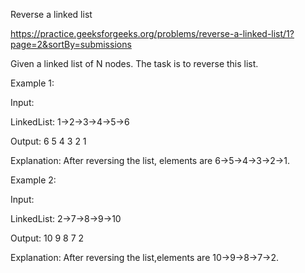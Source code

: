 Reverse a linked list

https://practice.geeksforgeeks.org/problems/reverse-a-linked-list/1?page=2&sortBy=submissions

Given a linked list of N nodes. The task is to reverse this list.

Example 1:

Input:

LinkedList: 1->2->3->4->5->6

Output: 6 5 4 3 2 1

Explanation: After reversing the list, elements are 6->5->4->3->2->1.

Example 2:

Input:

LinkedList: 2->7->8->9->10

Output: 10 9 8 7 2

Explanation: After reversing the list,elements are 10->9->8->7->2.
